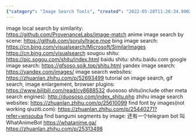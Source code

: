 ```yaml
---
{"category": "Image Search Tools", "created": "2022-05-28T11:26:34.000Z", "date": "2022-05-28 11:26:34", "description": "This article explores various image search tools, including general and GIF searches, browser plugins, tutorials for using them effectively, meta search engines for finding specific elements like fonts or anime scenes, and how to locate these resources through image-based searches.", "modified": "2022-08-25T04:18:37.492Z", "tags": ["image search", "information gathering", "scraping", "search engine", "video generator"], "title": "Similar Image Search"}
---
```

image local search by similarity:
https://github.com/ProvenanceLabs/image-match
anime image search by scene:
https://github.com/soruly/trace.moe
bing image search:
https://cn.bing.com/visualsearch/Microsoft/SimilarImages
https://cn.bing.com/visualsearch
sougou shitu:
https://pic.sogou.com/shitu/index.html
baidu shitu:
shitu.baidu.com
google image search:
https://gfsoso.soik.top/shitu.html
yandex image search:
https://yandex.com/images/
image search websites:
https://zhuanlan.zhihu.com/p/52693499
tutorial on image search, gif search, image enlargement, browser plugins:
https://www.bilibili.com/read/cv8688532
duososo shitu(include other meta search engines):
http://duososo.com/index_shitu.php
zhihu image search websites:
https://zhuanlan.zhihu.com/p/25610099
find font by images(not working qiuziti.com):
https://zhuanlan.zhihu.com/p/25440271?refer=wnsouba
find bangumi segments by image:
还有一个telegram bot 叫 WhatAnimeBot
https://whatanime.ga/
https://zhuanlan.zhihu.com/p/25313498